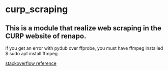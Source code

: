 # curp_scraping
This is a module that realize web scraping in the CURP website of renapo.
---
if you get an error with pydub over ffprobe, you must have ffmpeg installed
$ sudo apt install ffmpeg

[stackoverflow reference](https://stackoverflow.com/questions/57350259/filenotfounderror-errno-2-no-such-file-or-directory-ffprobe-ffprobe)